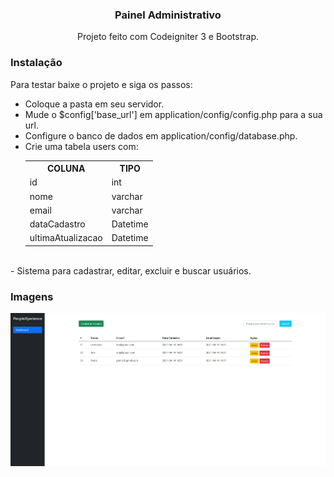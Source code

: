 <p align="center">
  <h3 align="center">Painel Administrativo</h3>

  <p align="center">
    Projeto feito com Codeigniter 3 e Bootstrap.
    <br />
    <h3>Instalação</h3>
    <p>Para testar baixe o projeto e siga os passos:</p>
		<ul>
			<li>Coloque a pasta em seu servidor.</li>
			<li>Mude o $config['base_url'] em application/config/config.php para a sua url.</li>
			<li>Configure o banco de dados em application/config/database.php.</li>
			<li>Crie uma tabela users com:</li>
				<table>
					<tr> 
						<th>COLUNA</th>
						<th>TIPO</th> 
					</tr>
					<tr>
						<td>id</td>
						<td>int</td>
					</tr>
					<tr>
						<td>nome</td>
						<td>varchar</td>
					</tr>
					 <tr>
						<td>email</td>
						<td>varchar</td>
					</tr>
					<tr>
						<td>dataCadastro</td>
						<td>Datetime</td>
					</tr>
					 <tr>
						<td>ultimaAtualizacao</td>
						<td>Datetime</td>
					</tr>
				</table>
		</ul>
    <br />
		- Sistema para cadastrar, editar, excluir e buscar usuários.
		<br />
    <h3>Imagens</h3>
    <img src="https://github.com/leomvidal10/painel-administrativo/blob/main/assets/imgs/image.png" alt="Logo">
  </p>
</p>

